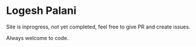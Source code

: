 # Logesh Palani
Site is inprogress, not yet completed, feel free to give PR and create issues.

Always welcome to code.

